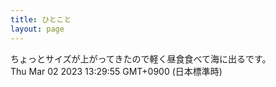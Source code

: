 ```yaml
---
title: ひとこと
layout: page
---
```

<div class="box" dt="1677731395347">
  ちょっとサイズが上がってきたので軽く昼食食べて海に出るです。
  <div class="content is-small">Thu Mar 02 2023 13:29:55 GMT+0900 (日本標準時)</div>
</div>
